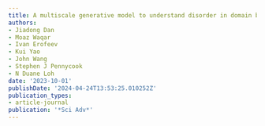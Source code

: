 ```yaml
---
title: A multiscale generative model to understand disorder in domain boundaries
authors:
- Jiadong Dan
- Moaz Waqar
- Ivan Erofeev
- Kui Yao
- John Wang
- Stephen J Pennycook
- N Duane Loh
date: '2023-10-01'
publishDate: '2024-04-24T13:53:25.010252Z'
publication_types:
- article-journal
publication: '*Sci Adv*'
---
```

